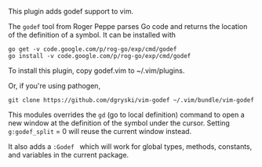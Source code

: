 
This plugin adds godef support to vim.

The `godef` tool from Roger Peppe parses Go code and returns the location of
the definition of a symbol.  It can be installed with

    go get -v code.google.com/p/rog-go/exp/cmd/godef
    go install -v code.google.com/p/rog-go/exp/cmd/godef

To install this plugin, copy godef.vim to ~/.vim/plugins.

Or, if you're using pathogen, 

    git clone https://github.com/dgryski/vim-godef ~/.vim/bundle/vim-godef

This modules overrides the `gd` (go to local definition) command to open a new
window at the definition of the symbol under the cursor.  Setting
`g:godef_split` = 0 will reuse the current window instead.

It also adds a `:Godef ` which will work for global types, methods,
constants, and variables in the current package.
